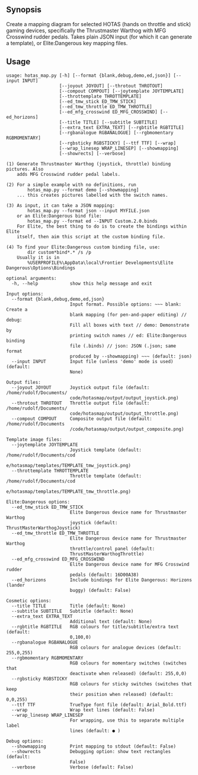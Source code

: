 ## Synopsis

Create a mapping diagram for selected HOTAS (hands on throttle and stick)
gaming devices, specifically the Thrustmaster Warthog with MFG Crosswind
rudder pedals. Takes plain JSON input (for which it can generate a template),
or Elite:Dangerous key mapping files.

## Usage
    
    usage: hotas_map.py [-h] [--format {blank,debug,demo,ed,json}] [--input INPUT]
                        [--joyout JOYOUT] [--throtout THROTOUT]
                        [--compout COMPOUT] [--joytemplate JOYTEMPLATE]
                        [--throttemplate THROTTEMPLATE]
                        [--ed_tmw_stick ED_TMW_STICK]
                        [--ed_tmw_throttle ED_TMW_THROTTLE]
                        [--ed_mfg_crosswind ED_MFG_CROSSWIND] [--ed_horizons]
                        [--title TITLE] [--subtitle SUBTITLE]
                        [--extra_text EXTRA_TEXT] [--rgbtitle RGBTITLE]
                        [--rgbanalogue RGBANALOGUE] [--rgbmomentary RGBMOMENTARY]
                        [--rgbsticky RGBSTICKY] [--ttf TTF] [--wrap]
                        [--wrap_linesep WRAP_LINESEP] [--showmapping]
                        [--showrects] [--verbose]
    
    (1) Generate Thrustmaster Warthog (joystick, throttle) binding pictures. Also 
        adds MFG Crosswind rudder pedal labels.
    
    (2) For a simple example with no definitions, run
            hotas_map.py --format demo [--showmapping]
        ... this creates pictures labelled with the switch names. 
    
    (3) As input, it can take a JSON mapping:
            hotas_map.py --format json --input MYFILE.json
        or an Elite:Dangerous bind file:
            hotas_map.py --format ed --INPUT Custom.2.0.binds
        For Elite, the best thing to do is to create the bindings within Elite
        itself, then aim this script at the custom binding file.
    
    (4) To find your Elite:Dangerous custom binding file, use: 
            dir custom*bind*.* /s /p
        Usually it is in
            %USERPROFILE%\AppData\local\Frontier Developments\Elite Dangerous\Options\Bindings
    
    optional arguments:
      -h, --help            show this help message and exit
    
    Input options:
      --format {blank,debug,demo,ed,json}
                            Input format. Possible options: ~~~ blank: Create a
                            blank mapping (for pen-and-paper editing) // debug:
                            Fill all boxes with text // demo: Demonstrate by
                            printing switch names // ed: Elite:Dangerous binding
                            file (.binds) // json: JSON (.json; same format
                            produced by --showmapping) ~~~ (default: json)
      --input INPUT         Input file (unless 'demo' mode is used) (default:
                            None)
    
    Output files:
      --joyout JOYOUT       Joystick output file (default: /home/rudolf/Documents/
                            code/hotasmap/output/output_joystick.png)
      --throtout THROTOUT   Throttle output file (default: /home/rudolf/Documents/
                            code/hotasmap/output/output_throttle.png)
      --compout COMPOUT     Composite output file (default: /home/rudolf/Documents
                            /code/hotasmap/output/output_composite.png)
    
    Template image files:
      --joytemplate JOYTEMPLATE
                            Joystick template (default: /home/rudolf/Documents/cod
                            e/hotasmap/templates/TEMPLATE_tmw_joystick.png)
      --throttemplate THROTTEMPLATE
                            Throttle template (default: /home/rudolf/Documents/cod
                            e/hotasmap/templates/TEMPLATE_tmw_throttle.png)
    
    Elite:Dangerous options:
      --ed_tmw_stick ED_TMW_STICK
                            Elite Dangerous device name for Thrustmaster Warthog
                            joystick (default: ThrustMasterWarthogJoystick)
      --ed_tmw_throttle ED_TMW_THROTTLE
                            Elite Dangerous device name for Thrustmaster Warthog
                            throttle/control panel (default:
                            ThrustMasterWarthogThrottle)
      --ed_mfg_crosswind ED_MFG_CROSSWIND
                            Elite Dangerous device name for MFG Crosswind rudder
                            pedals (default: 16D00A38)
      --ed_horizons         Include bindings for Elite Dangerous: Horizons (lander
                            buggy) (default: False)
    
    Cosmetic options:
      --title TITLE         Title (default: None)
      --subtitle SUBTITLE   Subtitle (default: None)
      --extra_text EXTRA_TEXT
                            Additional text (default: None)
      --rgbtitle RGBTITLE   RGB colours for title/subtitle/extra text (default:
                            0,100,0)
      --rgbanalogue RGBANALOGUE
                            RGB colours for analogue devices (default: 255,0,255)
      --rgbmomentary RGBMOMENTARY
                            RGB colours for momentary switches (switches that
                            deactivate when released) (default: 255,0,0)
      --rgbsticky RGBSTICKY
                            RGB colours for sticky switches (switches that keep
                            their position when released) (default: 0,0,255)
      --ttf TTF             TrueType font file (default: Arial_Bold.ttf)
      --wrap                Wrap text lines (default: False)
      --wrap_linesep WRAP_LINESEP
                            For wrapping, use this to separate multiple label
                            lines (default: ● )
    
    Debug options:
      --showmapping         Print mapping to stdout (default: False)
      --showrects           Debugging option: show text rectangles (default:
                            False)
      --verbose             Verbose (default: False)
